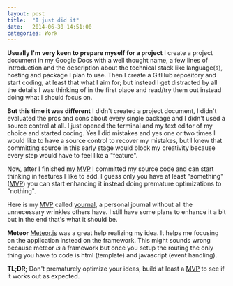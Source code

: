```yaml
---
layout: post
title:  "I just did it"
date:   2014-06-30 14:51:00
categories: Work
---
```

**Usually I'm very keen to prepare myself for a project**
I create a project document in my Google Docs with a well thought name, a few lines of introduction and the description about the technical stack like language(s), hosting and package I plan to use. Then I create a GitHub repository and start coding, at least that what I aim for; but instead I get distracted by all the details I was thinking of in the first place and read/try them out instead doing what I should focus on.

**But this time it was different**
I didn't created a project document, I didn't evaluated the pros and cons about every single package and I didn't used a source control at all.
I just opened the terminal and my text editor of my choice and started coding. Yes I did mistakes and yes one or two times I would like to have a source control to recover my mistakes, but I knew that committing source in this early stage would block my creativity because every step would have to feel like a "feature".

Now, after I finished my [MVP][mvp] I committed my source code and can start thinking in features I like to add. I guess only you have at least "something" ([MVP][mvp]) you can start enhancing it instead doing premature optimizations to "nothing".

Here is my [MVP][mvp] called [yournal][yournal], a personal journal without all the unnecessary wrinkles others have.
I still have some plans to enhance it a bit but in the end that's what it should be.

**Meteor**
[Meteor.js][meteor] was a great help realizing my idea. It helps me focusing on the application instead on the framework. This might sounds wrong because meteor *is* a framework but once you setup the routing the only thing you have to code is html (template) and javascript (event handling).

**TL;DR;**
Don't prematurely optimize your ideas, build at least a [MVP][mvp] to see if it works out as expected.

  [mvp]: http://en.wikipedia.org/wiki/Minimum_viable_product
  [meteor]: https://www.meteor.com/
  [yournal]: http://yournal.meteor.com/
